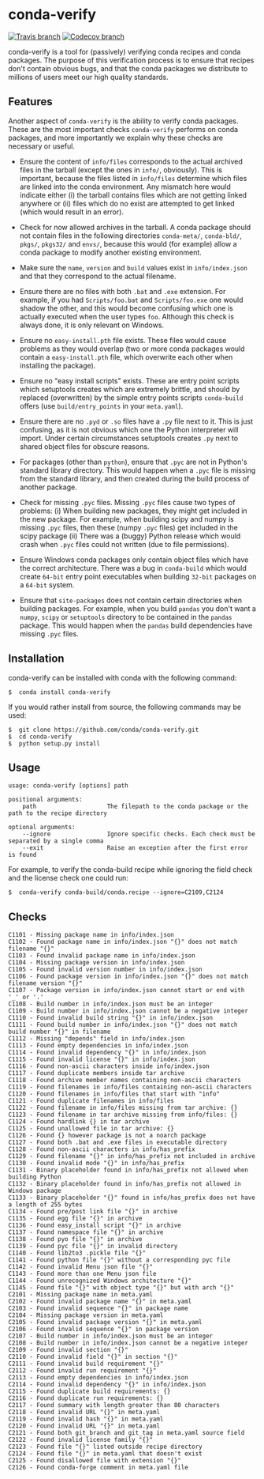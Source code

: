 conda-verify
============
[![Travis branch](https://img.shields.io/travis/conda/conda-verify/master.svg?style=flat-square)](https://travis-ci.org/conda/conda-verify)
[![Codecov branch](https://img.shields.io/codecov/c/github/conda/conda-verify/master.svg?style=flat-square)](https://codecov.io/gh/conda/conda-verify)

conda-verify is a tool for (passively) verifying conda recipes and
conda packages. The purpose of this verification process is to ensure that
recipes don't contain obvious bugs, and that the conda packages we distribute
to millions of users meet our high quality standards.

Features
--------

Another aspect of `conda-verify` is the ability to verify conda packages.
These are the most important checks `conda-verify` performs on conda
packages, and more importantly we explain why these checks are necessary
or useful.

  * Ensure the content of `info/files` corresponds to the actual archived
    files in the tarball (except the ones in `info/`, obviously).  This
    is important, because the files listed in `info/files` determine which
    files are linked into the conda environment.  Any mismatch here would
    indicate either (i) the tarball contains files which are not getting
    linked anywhere or (ii) files which do no exist are attempted to get
    linked (which would result in an error).

  * Check for now allowed archives in the tarball.  A conda package should
    not contain files in the following directories `conda-meta/`,
    `conda-bld/`, `pkgs/`, `pkgs32/` and `envs/`, because this would (for
    example) allow a conda package to modify another existing environment.

  * Make sure the `name`, `version` and `build` values exist in
    `info/index.json` and that they correspond to the actual filename.

  * Ensure there are no files with both `.bat` and `.exe` extension.  For
    example, if you had `Scripts/foo.bat` and `Scripts/foo.exe` one would
    shadow the other, and this would become confusing which one is actually
    executed when the user types `foo`.  Although this check is always done,
    it is only relevant on Windows.

  * Ensure no `easy-install.pth` file exists.  These files would cause
    problems as they would overlap (two or more conda packages would
    contain a `easy-install.pth` file, which overwrite each other when
    installing the package).

  * Ensure no "easy install scripts" exists.  These are entry point scripts
    which setuptools creates which are extremely brittle, and should by
    replaced (overwritten) by the simple entry points scripts `conda-build`
    offers (use `build/entry_points` in your `meta.yaml`).

  * Ensure there are no `.pyd` or `.so` files have a `.py` file next to it.
    This is just confusing, as it is not obvious which one the Python
    interpreter will import.  Under certain circumstances setuptools creates
    `.py` next to shared object files for obscure reasons.

  * For packages (other than `python`), ensure that `.pyc` are not in
    Python's standard library directory.  This would happen when a `.pyc` file
    is missing from the standard library, and then created during the
    build process of another package.

  * Check for missing `.pyc` files.  Missing `.pyc` files cause two types of
    problems: (i) When building new packages, they might get included in
    the new package.  For example, when building scipy and numpy is missing
    `.pyc` files, then these (numpy `.pyc` files) get included in the scipy
    package (ii) There was a (buggy) Python release which would crash when
    `.pyc` files could not written (due to file permissions).

  * Ensure Windows conda packages only contain object files which have the
    correct architecture.  There was a bug in `conda-build` which would
    create `64-bit` entry point executables when building `32-bit` packages
    on a `64-bit` system.

  * Ensure that `site-packages` does not contain certain directories when
    building packages.  For example, when you build `pandas` you don't
    want a `numpy`, `scipy` or `setuptools` directory to be contained in
    the `pandas` package.  This would happen when the `pandas` build
    dependencies have missing `.pyc` files.

Installation
------------

conda-verify can be installed with conda with the following command:
```
$  conda install conda-verify
```

If you would rather install from source, the following commands may be used:
```
$  git clone https://github.com/conda/conda-verify.git
$  cd conda-verify
$  python setup.py install
```


Usage
-----

    usage: conda-verify [options] path

    positional arguments:
        path                    The filepath to the conda package or the path to the recipe directory

    optional arguments:
        --ignore                Ignore specific checks. Each check must be separated by a single comma
        --exit                  Raise an exception after the first error is found


For example, to verify the conda-build recipe while ignoring the field check
and the license check one could run:

    $  conda-verify conda-build/conda.recipe --ignore=C2109,C2124


Checks
------

    C1101 - Missing package name in info/index.json
    C1102 - Found package name in info/index.json "{}" does not match filename "{}"
    C1103 - Found invalid package name in info/index.json
    C1104 - Missing package version in info/index.json
    C1105 - Found invalid version number in info/index.json
    C1106 - Found package version in info/index.json "{}" does not match filename version "{}"
    C1107 - Package version in info/index.json cannot start or end with '_' or '.'
    C1108 - Build number in info/index.json must be an integer
    C1109 - Build number in info/index.json cannot be a negative integer
    C1110 - Found invalid build string "{}" in info/index.json
    C1111 - Found build number in info/index.json "{}" does not match build number "{}" in filename
    C1112 - Missing "depends" field in info/index.json
    C1113 - Found empty dependencies in info/index.json
    C1114 - Found invalid dependency "{}" in info/index.json
    C1115 - Found invalid license "{}" in info/index.json
    C1116 - Found non-ascii characters inside info/index.json
    C1117 - Found duplicate members inside tar archive
    C1118 - Found archive member names containing non-ascii characters
    C1119 - Found filenames in info/files containing non-ascii characters
    C1120 - Found filenames in info/files that start with "info"
    C1121 - Found duplicate filenames in info/files
    C1122 - Found filename in info/files missing from tar archive: {}
    C1123 - Found filename in tar archive missing from info/files: {}
    C1124 - Found hardlink {} in tar archive
    C1125 - Found unallowed file in tar archive: {}
    C1126 - Found {} however package is not a noarch package
    C1127 - Found both .bat and .exe files in executable directory
    C1128 - Found non-ascii characters in info/has_prefix
    C1129 - Found filename "{}" in info/has_prefix not included in archive
    C1130 - Found invalid mode "{}" in info/has_prefix
    C1131 - Binary placeholder found in info/has_prefix not allowed when building Python
    C1132 - Binary placeholder found in info/has_prefix not allowed in Windows package
    C1133 - Binary placeholder "{}" found in info/has_prefix does not have a length of 255 bytes
    C1134 - Found pre/post link file "{}" in archive
    C1135 - Found egg file "{}" in archive
    C1136 - Found easy_install script "{}" in archive
    C1137 - Found namespace file "{}" in archive
    C1138 - Found pyo file "{}" in archive
    C1139 - Found pyc file "{}" in invalid directory
    C1140 - Found lib2to3 .pickle file "{}"
    C1141 - Found python file "{}" without a corresponding pyc file
    C1142 - Found invalid Menu json file "{}"
    C1143 - Found more than one Menu json file
    C1144 - Found unrecognized Windows architecture "{}"
    C1145 - Found file "{}" with object type "{}" but with arch "{}"
    C2101 - Missing package name in meta.yaml
    C2102 - Found invalid package name "{}" in meta.yaml
    C2103 - Found invalid sequence "{}" in package name
    C2104 - Missing package version in meta.yaml
    C2105 - Found invalid package version "{}" in meta.yaml
    C2106 - Found invalid sequence "{}" in package version
    C2107 - Build number in info/index.json must be an integer
    C2108 - Build number in info/index.json cannot be a negative integer
    C2109 - Found invalid section "{}"
    C2110 - Found invalid field "{}" in section "{}"
    C2111 - Found invalid build requirement "{}"
    C2112 - Found invalid run requirement "{}"
    C2113 - Found empty dependencies in info/index.json
    C2114 - Found invalid dependency "{}" in info/index.json
    C2115 - Found duplicate build requirements: {}
    C2116 - Found duplicate run requirements: {}
    C2117 - Found summary with length greater than 80 characters
    C2118 - Found invalid URL "{}" in meta.yaml
    C2119 - Found invalid hash "{}" in meta.yaml
    C2120 - Found invalid URL "{}" in meta.yaml
    C2121 - Found both git_branch and git_tag in meta.yaml source field
    C2122 - Found invalid license family "{}"
    C2123 - Found file "{}" listed outside recipe directory
    C2124 - Found file "{}" in meta.yaml that doesn't exist
    C2125 - Found disallowed file with extension "{}"
    C2126 - Found conda-forge comment in meta.yaml file

